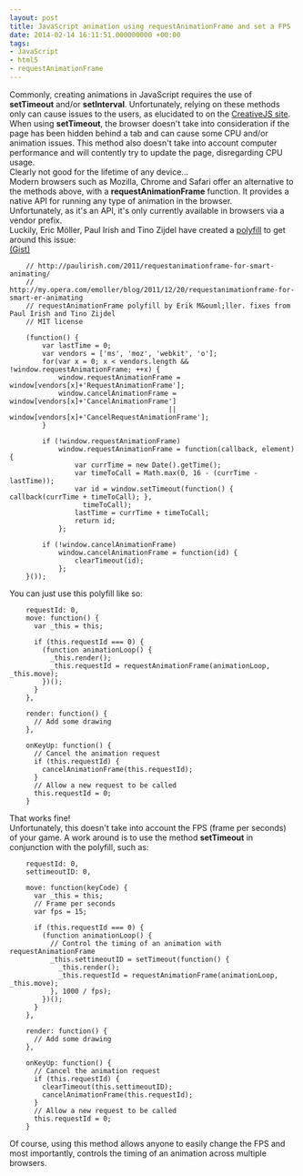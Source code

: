 ```yaml
---
layout: post
title: JavaScript animation using requestAnimationFrame and set a FPS
date: 2014-02-14 16:11:51.000000000 +00:00
tags:
- JavaScript
- html5
- requestAnimationFrame
---
```


Commonly, creating animations in JavaScript requires the use of __setTimeout__ and/or __setInterval__.
Unfortunately, relying on these methods only can cause issues to the users, as elucidated to on the [CreativeJS site](http://creativejs.com/resources/requestanimationframe/). When using __setTimeout__, the browser doesn't take into consideration if the page has been hidden behind a tab and can cause some CPU and/or animation issues. This method also doesn't take into account computer performance and will contently try to update the page, disregarding CPU usage.  
Clearly not good for the lifetime of any device...  
Modern browsers such as Mozilla, Chrome and Safari offer an alternative to the methods above, with a __requestAnimationFrame__ function. It provides a native API for running any type of animation in the browser.  
Unfortunately, as it's an API, it's only currently available in browsers via a vendor prefix.  
Luckily, Eric M&ouml;ller, Paul Irish and Tino Zijdel have created a [polyfill](http://remysharp.com/2010/10/08/what-is-a-polyfill/) to get around this issue:  
[(Gist)](https://gist.github.com/paulirish/1579671)
```
    // http://paulirish.com/2011/requestanimationframe-for-smart-animating/
    // http://my.opera.com/emoller/blog/2011/12/20/requestanimationframe-for-smart-er-animating 
    // requestAnimationFrame polyfill by Erik M&ouml;ller. fixes from Paul Irish and Tino Zijdel
    // MIT license
     
    (function() {
        var lastTime = 0;
        var vendors = ['ms', 'moz', 'webkit', 'o'];
        for(var x = 0; x < vendors.length && !window.requestAnimationFrame; ++x) {
            window.requestAnimationFrame = window[vendors[x]+'RequestAnimationFrame'];
            window.cancelAnimationFrame = window[vendors[x]+'CancelAnimationFrame'] 
                                       || window[vendors[x]+'CancelRequestAnimationFrame'];
        }
     
        if (!window.requestAnimationFrame)
            window.requestAnimationFrame = function(callback, element) {
                var currTime = new Date().getTime();
                var timeToCall = Math.max(0, 16 - (currTime - lastTime));
                var id = window.setTimeout(function() { callback(currTime + timeToCall); }, 
                  timeToCall);
                lastTime = currTime + timeToCall;
                return id;
            };
     
        if (!window.cancelAnimationFrame)
            window.cancelAnimationFrame = function(id) {
                clearTimeout(id);
            };
    }());
```

You can just use this polyfill like so:

```
    requestId: 0,
    move: function() {
      var _this = this;
     
      if (this.requestId === 0) {
        (function animationLoop() {
          _this.render();
          _this.requestId = requestAnimationFrame(animationLoop, _this.move);
        })();
      }
    },
     
    render: function() {
      // Add some drawing
    },
     
    onKeyUp: function() {
      // Cancel the animation request
      if (this.requestId) {
        cancelAnimationFrame(this.requestId);
      }
      // Allow a new request to be called
      this.requestId = 0;
    }
```

That works fine!  
Unfortunately, this doesn't take into account the FPS (frame per seconds) of your game. A work around is to use the method __setTimeout__ in conjunction with the polyfill, such as:

```
    requestId: 0,
    settimeoutID: 0,
     
    move: function(keyCode) {
      var _this = this;
      // Frame per seconds
      var fps = 15;
      
      if (this.requestId === 0) {
        (function animationLoop() {
          // Control the timing of an animation with requestAnimationFrame
          _this.settimeoutID = setTimeout(function() {
            _this.render();
            _this.requestId = requestAnimationFrame(animationLoop, _this.move);
          }, 1000 / fps);
        })();
      }
    },
     
    render: function() {
      // Add some drawing
    },
     
    onKeyUp: function() {
      // Cancel the animation request
      if (this.requestId) {
        clearTimeout(this.settimeoutID);
        cancelAnimationFrame(this.requestId);
      }
      // Allow a new request to be called
      this.requestId = 0;
    }
```

Of course, using this method allows anyone to easily change the FPS and most importantly, controls the timing of an animation across multiple browsers. 
